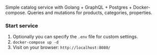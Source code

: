 Simple catalog service with Golang + GraphQL + Postgres + Docker-compose.
Queries and mutations for products, categories, properties.

<h3>Start service</h2>

1. Optionally you can specify the `.env` file for custom settings.
2. `docker-compose up -d`
3. Visit on your browser: `http://localhost:8080/`